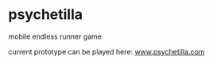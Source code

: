# psychetilla
mobile endless runner game


current prototype can be played here: www.psychetilla.com
